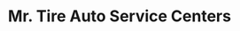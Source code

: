 ---
title: "Mr. Tire Auto Service Centers"
url: /columbus/mr-tire-auto-service-centers-karl-road/
shop: car repair
---
